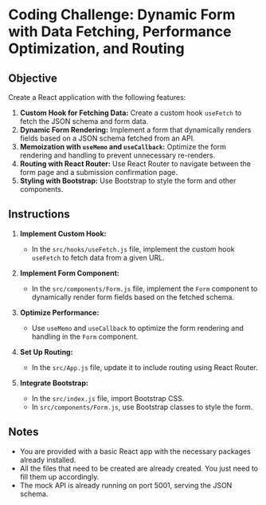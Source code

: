 # Coding Challenge: Dynamic Form with Data Fetching, Performance Optimization, and Routing

## Objective

Create a React application with the following features:
1. **Custom Hook for Fetching Data:** Create a custom hook `useFetch` to fetch the JSON schema and form data.
2. **Dynamic Form Rendering:** Implement a form that dynamically renders fields based on a JSON schema fetched from an API.
3. **Memoization with `useMemo` and `useCallback`:** Optimize the form rendering and handling to prevent unnecessary re-renders.
4. **Routing with React Router:** Use React Router to navigate between the form page and a submission confirmation page.
5. **Styling with Bootstrap:** Use Bootstrap to style the form and other components.

## Instructions

1. **Implement Custom Hook:**
   - In the `src/hooks/useFetch.js` file, implement the custom hook `useFetch` to fetch data from a given URL.

2. **Implement Form Component:**
   - In the `src/components/Form.js` file, implement the `Form` component to dynamically render form fields based on the fetched schema.

3. **Optimize Performance:**
   - Use `useMemo` and `useCallback` to optimize the form rendering and handling in the `Form` component.

4. **Set Up Routing:**
   - In the `src/App.js` file, update it to include routing using React Router.

5. **Integrate Bootstrap:**
   - In the `src/index.js` file, import Bootstrap CSS.
   - In `src/components/Form.js`, use Bootstrap classes to style the form.

## Notes

- You are provided with a basic React app with the necessary packages already installed.
- All the files that need to be created are already created. You just need to fill them up accordingly.
- The mock API is already running on port 5001, serving the JSON schema.
